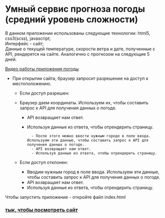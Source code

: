 # Умный сервис прогноза погоды (средний уровень сложности)  
  
В данном приложении использованы следующие технологии: html5, css3(scss), javascript;  
Интерфейс - сайт;  
Данные о текущей температуре, скорости ветра и дате, полученные c API, рендерятся на сайте. Аналогично с прогнозом на следующие 5 дней.  
  
[Видео работы приложения погоды](https://yadi.sk/i/SwPvZpNo5D4D5A)
  
- При открытии сайта, браузер запросит разрешение на доступ к местоположению.  
  
	- Если доступ разрешен:  
  
  	- Браузер даем координаты. Используем их, чтобы составить запрос к API для получения данных о погоде.  
		- API возвращает нам ответ.  
		- Используя данные из ответа, чтобы отрендерить страницу.  
  
				- После этого можно ввести нужным городе в поле ввода. Используем эти данные, чтобы составить запрос к API для получения данных о погоде.  
	 			- API возвращает нам ответ.  
				- Используя данные из ответа, чтобы отрендерить страницу.  

	- Если доступ отклонен:  
  
		- Вводим нужным город в поле ввода. Используем эти данные, чтобы составить запрос к API для получения данных о погоде.  
		- API возвращает нам ответ.  
		- Используя данные из ответа, чтобы отрендерить страницу.  
  
  
Чтобы запустить приложение - откройте файл index.html  

### [тык, чтобы посмотреть сайт](https://oximon.github.io/pogoda.github.io/)
